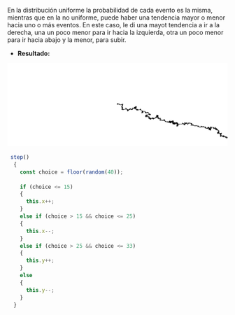 En la distribución uniforme la probabilidad de cada evento es la misma, mientras que en la no uniforme, puede haber una tendencia mayor o menor hacia uno o más eventos. En este caso, le di una mayot tendencia a ir a la derecha, una un poco menor para ir hacia la izquierda, otra un poco menor para ir hacia abajo y la menor, para subir.
- **Resultado:**

![Resultado tendencia hacia la derecha](../../../../../src/assets/Unidad01/A04_Resultado0.png)

``` js
 step() 
  {
    const choice = floor(random(40));
    
    if (choice <= 15) 
    {
      this.x++;
    } 
    else if (choice > 15 && choice <= 25) 
    {
      this.x--;
    } 
    else if (choice > 25 && choice <= 33) 
    {
      this.y++;
    } 
    else 
    {
      this.y--;
    }
  }
``` 
